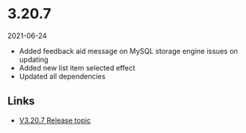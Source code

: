 # 3.20.7

2021-06-24

- Added feedback aid message on MySQL storage engine issues on updating
- Added new list item selected effect
- Updated all dependencies

## Links

- [V3.20.7 Release topic](https://chevereto.com/community/threads/chevereto-v3-20-7.13534/)